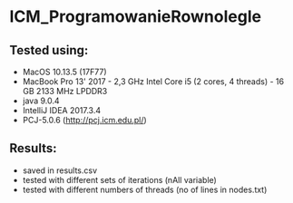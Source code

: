 # ICM_ProgramowanieRownolegle

## Tested using:
- MacOS 10.13.5 (17F77)
- MacBook Pro 13' 2017 - 2,3 GHz Intel Core i5 (2 cores, 4 threads) - 16 GB 2133 MHz LPDDR3
- java 9.0.4
- IntelliJ IDEA 2017.3.4
- PCJ-5.0.6 (http://pcj.icm.edu.pl/)

## Results:
- saved in results.csv
- tested with different sets of iterations (nAll variable)
- tested with different numbers of threads (no of lines in nodes.txt)